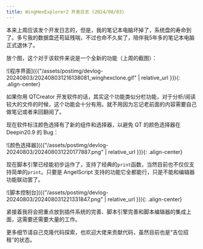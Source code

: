 ```yaml
---
title: WingHexExplorer2 开发日志 (2024/08/03)
---
```


本来上周应该发个开发日志的，但是，我的笔记本电脑坏掉了，系统盘的寿命到了。多亏我的数据盘还苟延残喘，不过也命不久矣了，陪伴我5年多的笔记本电脑正式退休了。

放个图，这个对于该软件来说是一个全新的功能（上周的截图）：

![程序界面]({{"/assets/postimg/devlog-20240803/202408031216138081_winghexclone.gif" | relative_url }}){: .align-center}

如果你用 QTCreator 开发软件的话，其实这个功能类似分栏功能，对于分析/阅读较大的文件的时候，这个功能会十分有用。就不用因为忘记老前面的内容需要自己做笔记或者来回翻阅了。

现在软件标注颜色选择有了新的组件和选择器，以避免 QT 的颜色选择器在 Deepin20.9 的 Bug：

![颜色选择器]({{"/assets/postimg/devlog-20240803/202408031220177887.png" | relative_url }}){: .align-center}

现在脚本引擎已经能初步运作了，支持了经典的`print`函数，当然目前也不仅仅支持简单的`print`。只要是 AngelScript 支持的功能它全都能行，只是不能和编辑器功能联动罢了。

![脚本控制台]({{"/assets/postimg/devlog-20240803/202408031221331847.png" | relative_url }}){: .align-center}

紧接着我将会把重点放到插件系统的完善、脚本引擎完善和脚本编辑器的集成上面，这需要还需要大量的工作。

更多细节请自己克隆代码探索，也欢迎大佬来贡献代码，虽然目前也是“吉位招租”的状态。
